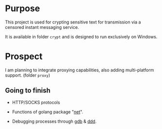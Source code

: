 # Purpose

This project is used for crypting sensitive text for transmission via a censored instant messaging service.

It is available in folder `crypt` and is designed to run exclusively on Windows.

# Prospect

I am planning to integrate proxying capabilities, also adding multi-platform support. (folder `proxy`)

## Going to finish

 - HTTP/SOCKS protocols

 - Functions of golang package "[net](https://pkg.go.dev/net)".

 - Debugging processes through [gdb](https://www.gnu.org/savannah-checkouts/gnu/gdb/index.html) & [ddd](https://www.gnu.org/software/ddd/manual/html_mono/ddd.html).
